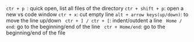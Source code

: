 ``ctr + p ``: quick open, list all files of the directory
`` ctr + shift + p ``: open a new vs code window
`` ctr + x ``: cut empty line
`` alt + arrow keys(up/down) ``: to move the line up/down
`` ctr + ] / ctr + [``: indent/outdent  a line
`` Home / end``: go to the beginning/end of the line
`` ctr + Home/end``: go to the beginning/end of the file